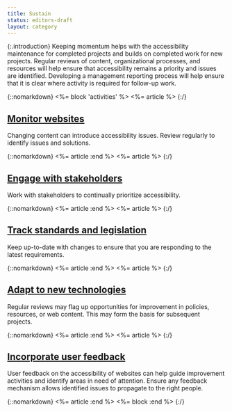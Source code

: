 ```yaml
---
title: Sustain
status: editors-draft
layout: category
---
```


{:.introduction}
Keeping momentum helps with the accessibility maintenance for completed projects and builds on completed work for new projects. Regular reviews of content, organizational processes, and resources will help ensure that accessibility remains a priority and issues are identified. Developing a management reporting process will help ensure that it is clear where activity is required for follow-up work.

{::nomarkdown}
<%= block 'activities' %>
<%= article %>
{:/}


## [Monitor websites](monitor_websites.html)

Changing content can introduce accessibility issues. Review regularly to identify issues and solutions.

{::nomarkdown}
<%= article :end %>
<%= article %>
{:/}

## [Engage with stakeholders](engage_with_stakeholders.html)

Work with stakeholders to continually prioritize accessibility.

{::nomarkdown}
<%= article :end %>
<%= article %>
{:/}

## [Track standards and legislation](track_standards_and_legislation.html)

Keep up-to-date with changes to ensure that you are responding to the latest requirements.

{::nomarkdown}
<%= article :end %>
<%= article %>
{:/}

## [Adapt to new technologies](adapt_to_new_technologies.html)

Regular reviews may flag up opportunities for improvement in policies, resources, or web content. This may form the basis for subsequent projects.

{::nomarkdown}
<%= article :end %>
<%= article %>
{:/}

## [Incorporate user feedback](incorporate_user_feedback.html)

User feedback on the accessibility of websites can help guide improvement activities and identify areas in need of attention. Ensure any feedback mechanism allows identified issues to propagate to the right people. 

{::nomarkdown}
<%= article :end %>
<%= block :end %>
{:/}